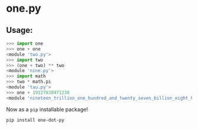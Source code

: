 # one.py

## Usage:
```py
>>> import one
>>> one + one
<module 'two.py'>
>>> import two
>>> (one + two) ** two
<module 'nine.py'>
>>> import math
>>> two * math.pi
<module 'tau.py'>
>>> one + 19127838471238
<module 'nineteen_trillion_one_hundred_and_twenty_seven_billion_eight_hundred_and_thirty_eight_million_four_hundred_and_seventy_one_thousand_two_hundred_and_thirty_nine.py'>
```

Now as a `pip` installable package!
```
pip install one-dot-py
```
